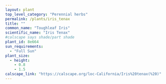 ```yaml
---
layout: plant                                                              
top_level_category: "Perennial herbs"
permalink: /plants/iris_tenax
title: ""
common_name: "Toughleaf Iris"
scientific_name: "Iris Tenax"
#calscape says shade/part shade
plant_id: 8e664
sun_requirements:
  - "Full Sun"
plant_size:
  - height: 
    - 0.8
    - 1.5
calscape_link: "https://calscape.org/loc-California/Iris%20tenax(%20)"
---
```



